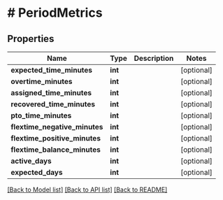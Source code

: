 # # PeriodMetrics

## Properties

Name | Type | Description | Notes
------------ | ------------- | ------------- | -------------
**expected_time_minutes** | **int** |  | [optional]
**overtime_minutes** | **int** |  | [optional]
**assigned_time_minutes** | **int** |  | [optional]
**recovered_time_minutes** | **int** |  | [optional]
**pto_time_minutes** | **int** |  | [optional]
**flextime_negative_minutes** | **int** |  | [optional]
**flextime_positive_minutes** | **int** |  | [optional]
**flextime_balance_minutes** | **int** |  | [optional]
**active_days** | **int** |  | [optional]
**expected_days** | **int** |  | [optional]

[[Back to Model list]](../../README.md#models) [[Back to API list]](../../README.md#endpoints) [[Back to README]](../../README.md)
